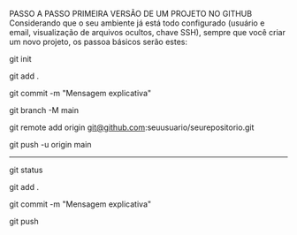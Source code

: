PASSO A PASSO PRIMEIRA VERSÃO DE UM PROJETO NO GITHUB
Considerando que o seu ambiente já está todo configurado (usuário e email, visualização de arquivos ocultos, chave SSH), sempre que você criar um novo projeto, os passoa básicos serão estes:

git init

git add .

git commit -m "Mensagem explicativa"

git branch -M main

git remote add origin git@github.com:seuusuario/seurepositorio.git

git push -u origin main

------------------------------------------------------------------------

git status

git add .

git commit -m "Mensagem explicativa"

git push
